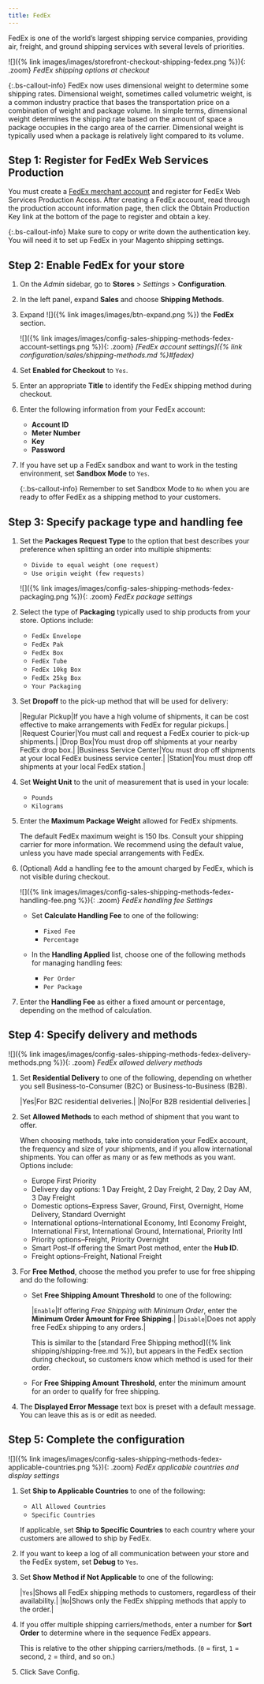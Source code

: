 ```yaml
---
title: FedEx
---
```


FedEx is one of the world’s largest shipping service companies, providing air, freight, and ground shipping services with several levels of priorities.

![]({% link images/images/storefront-checkout-shipping-fedex.png %}){: .zoom}
*FedEx shipping options at checkout*

{:.bs-callout-info}
FedEx now uses dimensional weight to determine some shipping rates. Dimensional weight, sometimes called volumetric weight, is a common industry practice that bases the transportation price on a combination of weight and package volume. In simple terms, dimensional weight determines the shipping rate based on the amount of space a package occupies in the cargo area of the carrier. Dimensional weight is typically used when a package is relatively light compared to its volume.

## Step 1: Register for FedEx Web Services Production

You must create a [FedEx merchant account][1] and register for FedEx Web Services Production Access. After creating a FedEx account, read through the production account information page, then click the Obtain Production Key link at the bottom of the page to register and obtain a key.

{:.bs-callout-info}
Make sure to copy or write down the authentication key. You will need it to set up FedEx in your Magento shipping settings.

## Step 2: Enable FedEx for your store

1. On the _Admin_ sidebar, go to **Stores** > _Settings_ > **Configuration**.

1. In the left panel, expand **Sales** and choose **Shipping Methods**.

1. Expand ![]({% link images/images/btn-expand.png %}) the **FedEx** section.

   ![]({% link images/images/config-sales-shipping-methods-fedex-account-settings.png %}){: .zoom}
   _[FedEx account settings]({% link configuration/sales/shipping-methods.md %}#fedex)_

1. Set **Enabled for Checkout** to `Yes`.

1. Enter an appropriate **Title** to identify the FedEx shipping method during checkout.

1. Enter the following information from your FedEx account:

   - **Account ID**
   - **Meter Number**
   - **Key**
   - **Password**

1. If you have set up a FedEx sandbox and want to work in the testing environment, set **Sandbox Mode** to `Yes`.

    {:.bs-callout-info}
    Remember to set Sandbox Mode to `No` when you are ready to offer FedEx as a shipping method to your customers.

## Step 3: Specify package type and handling fee

1. Set the **Packages Request Type** to the option that best describes your preference when splitting an order into multiple shipments:

   - `Divide to equal weight (one request)`
   - `Use origin weight (few requests)`

   ![]({% link images/images/config-sales-shipping-methods-fedex-packaging.png %}){: .zoom}
   _FedEx package settings_

1. Select the type of **Packaging** typically used to ship products from your store. Options include:

   - `FedEx Envelope`
   - `FedEx Pak`
   - `FedEx Box`
   - `FedEx Tube`
   - `FedEx 10kg Box`
   - `FedEx 25kg Box`
   - `Your Packaging`

1. Set **Dropoff** to the pick-up method that will be used for delivery:

   |Regular Pickup|If you have a high volume of shipments, it can be cost effective to make arrangements with FedEx for regular pickups.|
   |Request Courier|You must call and request a FedEx courier to pick-up shipments.|
   |Drop Box|You must drop off shipments at your nearby FedEx drop box.|
   |Business Service Center|You must drop off shipments at your local FedEx business service center.|
   |Station|You must drop off shipments at your local FedEx station.|

1. Set **Weight Unit** to the unit of measurement that is used in your locale:

   - `Pounds`
   - `Kilograms`

1. Enter the **Maximum Package Weight** allowed for FedEx shipments.

   The default FedEx maximum weight is 150 lbs. Consult your shipping carrier for more information. We recommend using the default value, unless you have made special arrangements with FedEx.

1. (Optional) Add a handling fee to the amount charged by FedEx, which is not visible during checkout.

   ![]({% link images/images/config-sales-shipping-methods-fedex-handling-fee.png %}){: .zoom}
   _FedEx handling fee Settings_

   - Set **Calculate Handling Fee** to one of the following:

      - `Fixed Fee`
      - `Percentage`

   - In the **Handling Applied** list, choose one of the following methods for managing handling fees:

      - `Per Order`
      - `Per Package`

1. Enter the **Handling Fee** as either a fixed amount or percentage, depending on the method of calculation.

## Step 4: Specify delivery and methods

![]({% link images/images/config-sales-shipping-methods-fedex-delivery-methods.png %}){: .zoom}
_FedEx allowed delivery methods_

1. Set **Residential Delivery** to one of the following, depending on whether you sell Business-to-Consumer (B2C) or Business-to-Business (B2B).

   |Yes|For B2C residential deliveries.|
   |No|For B2B residential deliveries.|

1. Set **Allowed Methods** to each method of shipment that you want to offer.

   When choosing methods, take into consideration your FedEx account, the frequency and size of your shipments, and if you allow international shipments. You can offer as many or as few methods as you want. Options include:

   - Europe First Priority
   - Delivery day options: 1 Day Freight, 2 Day Freight, 2 Day, 2 Day AM, 3 Day Freight
   - Domestic options–Express Saver, Ground, First, Overnight, Home Delivery, Standard Overnight
   - International options–International Economy, Intl Economy Freight, International First, International Ground, International, Priority Intl
   - Priority options–Freight, Priority Overnight
   - Smart Post–If offering the Smart Post method, enter the **Hub ID**.
   - Freight options–Freight, National Freight

1. For **Free Method**, choose the method you prefer to use for free shipping and do the following:

   - Set **Free Shipping Amount Threshold** to one of the following:

      |`Enable`|If offering _Free Shipping with Minimum Order_, enter the **Minimum Order Amount for Free Shipping**.|
      |`Disable`|Does not apply free FedEx shipping to any orders.|

      This is similar to the [standard Free Shipping method]({% link shipping/shipping-free.md %}), but appears in the FedEx section during checkout, so customers know which method is used for their order.

   - For **Free Shipping Amount Threshold**, enter the minimum amount for an order to qualify for free shipping.

1. The **Displayed Error Message** text box is preset with a default message. You can leave this as is or edit as needed.

## Step 5: Complete the configuration

![]({% link images/images/config-sales-shipping-methods-fedex-applicable-countries.png %}){: .zoom}
_FedEx applicable countries and display settings_

1. Set **Ship to Applicable Countries** to one of the following:

   - `All Allowed Countries`
   - `Specific Countries`

   If applicable, set **Ship to Specific Countries** to each country where your customers are allowed to ship by FedEx.

1. If you want to keep a log of all communication between your store and the FedEx system, set **Debug** to `Yes`.

1. Set **Show Method if Not Applicable** to one of the following:

   |`Yes`|Shows all FedEx shipping methods to customers, regardless of their availability.|
   |`No`|Shows only the FedEx shipping methods that apply to the order.|

1. If you offer multiple shipping carriers/methods, enter a number for **Sort Order** to determine where in the sequence FedEx appears.

   This is relative to the other shipping carriers/methods. (`0` = first, `1` = second, `2` = third, and so on.)

1. Click <span class="btn">Save Config</span>.

[1]: https://www.fedex.com/login/web/jsp/contactInfo1.jsp

